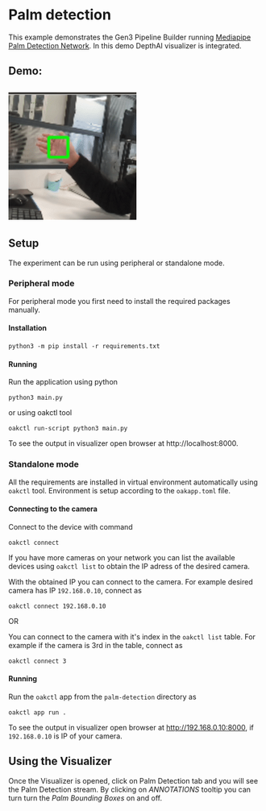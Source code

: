 Palm detection
================

This example demonstrates the Gen3 Pipeline Builder running 
[Mediapipe Palm Detection Network](https://zoo-rvc4.luxonis.com/luxonis/mediapipe-palm-detection/9531aba9-ef45-4ad3-ae03-808387d61bf3). In this demo DepthAI visualizer is integrated.

## Demo:

![demo](images/palm_detection.gif)
--------------------

## Setup
The experiment can be run using peripheral or standalone mode.

### Peripheral mode
For peripheral mode you first need to install the required packages manually.

#### Installation
```
python3 -m pip install -r requirements.txt
```

#### Running
Run the application using python
```
python3 main.py
```
or using oakctl tool
```
oakctl run-script python3 main.py
```
To see the output in visualizer open browser at http://localhost:8000.

### Standalone mode
All the requirements are installed in virtual environment automatically using `oakctl` tool. Environment is setup according to the `oakapp.toml` file.

#### Connecting to the camera
Connect to the device with command
```
oakctl connect
```
If you have more cameras on your network you can list the available devices using `oakctl list` to obtain the IP adress of the desired camera.

With the obtained IP you can connect to the camera. For example desired camera has IP `192.168.0.10`, connect as
```
oakctl connect 192.168.0.10
```
OR

You can connect to the camera with it's index in the `oakctl list` table. For example if the camera is 3rd in the table, connect as
```
oakctl connect 3
```

#### Running
Run the `oakctl` app from the `palm-detection` directory as
```
oakctl app run .
```
To see the output in visualizer open browser at http://192.168.0.10:8000, if `192.168.0.10` is IP of your camera.


## Using the Visualizer
Once the Visualizer is opened, click on Palm Detection tab and you will see the Palm Detection stream. By clicking on *ANNOTATIONS* tooltip you can turn turn the *Palm Bounding Boxes* on and off.